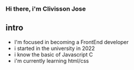 ### Hi there, i'm Clivisson Jose

## intro

- I'm focused in becoming a FrontEnd developer
- i started in the university in 2022
- i know the basic of 
  Javascript 
  C 
- i'm currently learning html/css

